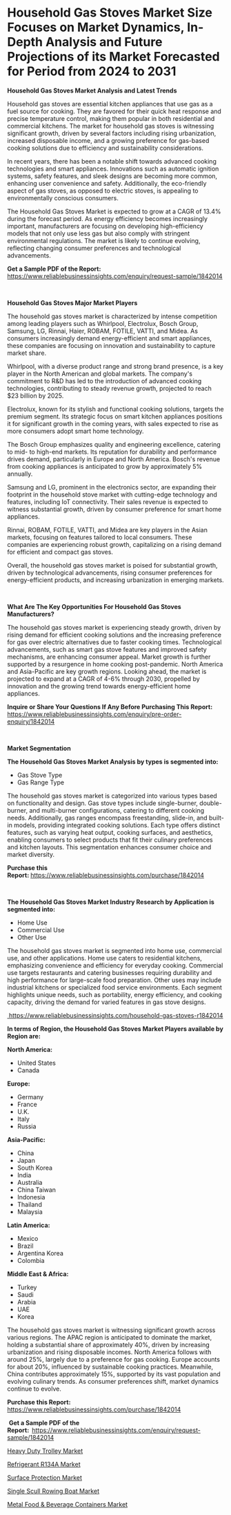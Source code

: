 <p><h1>Household Gas Stoves Market Size Focuses on Market Dynamics, In-Depth Analysis and Future Projections of its Market Forecasted for Period from 2024 to 2031</h1></p><p><strong>Household Gas Stoves Market Analysis and Latest Trends</strong></p>
<p><p>Household gas stoves are essential kitchen appliances that use gas as a fuel source for cooking. They are favored for their quick heat response and precise temperature control, making them popular in both residential and commercial kitchens. The market for household gas stoves is witnessing significant growth, driven by several factors including rising urbanization, increased disposable income, and a growing preference for gas-based cooking solutions due to efficiency and sustainability considerations.</p><p>In recent years, there has been a notable shift towards advanced cooking technologies and smart appliances. Innovations such as automatic ignition systems, safety features, and sleek designs are becoming more common, enhancing user convenience and safety. Additionally, the eco-friendly aspect of gas stoves, as opposed to electric stoves, is appealing to environmentally conscious consumers.</p><p>The Household Gas Stoves Market is expected to grow at a CAGR of 13.4% during the forecast period. As energy efficiency becomes increasingly important, manufacturers are focusing on developing high-efficiency models that not only use less gas but also comply with stringent environmental regulations. The market is likely to continue evolving, reflecting changing consumer preferences and technological advancements.</p></p>
<p><strong>Get a Sample PDF of the Report:&nbsp;</strong> <a href="https://www.reliablebusinessinsights.com/enquiry/request-sample/1842014?utm_campaign=118&utm_medium=2&utm_source=Github&utm_content=ia&utm_term=16102024&utm_id=household-gas-stoves">https://www.reliablebusinessinsights.com/enquiry/request-sample/1842014</a></p>
<p>&nbsp;</p>
<p><strong>Household Gas Stoves Major Market Players</strong></p>
<p><p>The household gas stoves market is characterized by intense competition among leading players such as Whirlpool, Electrolux, Bosch Group, Samsung, LG, Rinnai, Haier, ROBAM, FOTILE, VATTI, and Midea. As consumers increasingly demand energy-efficient and smart appliances, these companies are focusing on innovation and sustainability to capture market share.</p><p>Whirlpool, with a diverse product range and strong brand presence, is a key player in the North American and global markets. The company's commitment to R&D has led to the introduction of advanced cooking technologies, contributing to steady revenue growth, projected to reach $23 billion by 2025.</p><p>Electrolux, known for its stylish and functional cooking solutions, targets the premium segment. Its strategic focus on smart kitchen appliances positions it for significant growth in the coming years, with sales expected to rise as more consumers adopt smart home technology.</p><p>The Bosch Group emphasizes quality and engineering excellence, catering to mid- to high-end markets. Its reputation for durability and performance drives demand, particularly in Europe and North America. Bosch's revenue from cooking appliances is anticipated to grow by approximately 5% annually.</p><p>Samsung and LG, prominent in the electronics sector, are expanding their footprint in the household stove market with cutting-edge technology and features, including IoT connectivity. Their sales revenue is expected to witness substantial growth, driven by consumer preference for smart home appliances.</p><p>Rinnai, ROBAM, FOTILE, VATTI, and Midea are key players in the Asian markets, focusing on features tailored to local consumers. These companies are experiencing robust growth, capitalizing on a rising demand for efficient and compact gas stoves.</p><p>Overall, the household gas stoves market is poised for substantial growth, driven by technological advancements, rising consumer preferences for energy-efficient products, and increasing urbanization in emerging markets.</p></p>
<p>&nbsp;</p>
<p><strong>What Are The Key Opportunities For Household Gas Stoves Manufacturers?</strong></p>
<p><p>The household gas stoves market is experiencing steady growth, driven by rising demand for efficient cooking solutions and the increasing preference for gas over electric alternatives due to faster cooking times. Technological advancements, such as smart gas stove features and improved safety mechanisms, are enhancing consumer appeal. Market growth is further supported by a resurgence in home cooking post-pandemic. North America and Asia-Pacific are key growth regions. Looking ahead, the market is projected to expand at a CAGR of 4-6% through 2030, propelled by innovation and the growing trend towards energy-efficient home appliances.</p></p>
<p><strong>Inquire or Share Your Questions If Any Before Purchasing This Report:</strong> <a href="https://www.reliablebusinessinsights.com/enquiry/pre-order-enquiry/1842014?utm_campaign=118&utm_medium=2&utm_source=Github&utm_content=ia&utm_term=16102024&utm_id=household-gas-stoves">https://www.reliablebusinessinsights.com/enquiry/pre-order-enquiry/1842014</a></p>
<p>&nbsp;</p>
<p><strong>Market Segmentation</strong></p>
<p><strong>The Household Gas Stoves Market Analysis by types is segmented into:</strong></p>
<p><ul><li>Gas Stove Type</li><li>Gas Range Type</li></ul></p>
<p><p>The household gas stoves market is categorized into various types based on functionality and design. Gas stove types include single-burner, double-burner, and multi-burner configurations, catering to different cooking needs. Additionally, gas ranges encompass freestanding, slide-in, and built-in models, providing integrated cooking solutions. Each type offers distinct features, such as varying heat output, cooking surfaces, and aesthetics, enabling consumers to select products that fit their culinary preferences and kitchen layouts. This segmentation enhances consumer choice and market diversity.</p></p>
<p><strong>Purchase this Report:&nbsp;</strong><a href="https://www.reliablebusinessinsights.com/purchase/1842014?utm_campaign=118&utm_medium=2&utm_source=Github&utm_content=ia&utm_term=16102024&utm_id=household-gas-stoves">https://www.reliablebusinessinsights.com/purchase/1842014</a></p>
<p>&nbsp;</p>
<p><strong>The Household Gas Stoves Market Industry Research by Application is segmented into:</strong></p>
<p><ul><li>Home Use</li><li>Commercial Use</li><li>Other Use</li></ul></p>
<p><p>The household gas stoves market is segmented into home use, commercial use, and other applications. Home use caters to residential kitchens, emphasizing convenience and efficiency for everyday cooking. Commercial use targets restaurants and catering businesses requiring durability and high performance for large-scale food preparation. Other uses may include industrial kitchens or specialized food service environments. Each segment highlights unique needs, such as portability, energy efficiency, and cooking capacity, driving the demand for varied features in gas stove designs.</p></p>
<p><a href="https://www.reliablebusinessinsights.com/household-gas-stoves-r1842014?utm_campaign=118&utm_medium=2&utm_source=Github&utm_content=ia&utm_term=16102024&utm_id=household-gas-stoves">&nbsp;https://www.reliablebusinessinsights.com/household-gas-stoves-r1842014</a></p>
<p><strong>In terms of Region, the Household Gas Stoves Market Players available by Region are:</strong></p>
<p>
    <p> <strong> North America: </strong>
        <ul>
            <li>United States</li>
            <li>Canada</li>
        </ul>
        </p> 
    <p> <strong> Europe: </strong>
        <ul>
            <li>Germany</li>
            <li>France</li>
            <li>U.K.</li>
            <li>Italy</li>
            <li>Russia</li>
        </ul>
        </p> 
    <p> <strong> Asia-Pacific: </strong>
        <ul>
            <li>China</li>
            <li>Japan</li>
            <li>South Korea</li>
            <li>India</li>
            <li>Australia</li>
            <li>China Taiwan</li>
            <li>Indonesia</li>
            <li>Thailand</li>
            <li>Malaysia</li>
        </ul>
        </p> 
    <p> <strong> Latin America: </strong>
        <ul>
            <li>Mexico</li>
            <li>Brazil</li>
            <li>Argentina Korea</li>
            <li>Colombia</li>
        </ul>
        </p> 
    <p> <strong> Middle East & Africa: </strong>
        <ul>
            <li>Turkey</li>
            <li>Saudi</li>
            <li>Arabia</li>
            <li>UAE</li>
            <li>Korea</li>
        </ul>
    </p>
    </p>
<p><p>The household gas stoves market is witnessing significant growth across various regions. The APAC region is anticipated to dominate the market, holding a substantial share of approximately 40%, driven by increasing urbanization and rising disposable incomes. North America follows with around 25%, largely due to a preference for gas cooking. Europe accounts for about 20%, influenced by sustainable cooking practices. Meanwhile, China contributes approximately 15%, supported by its vast population and evolving culinary trends. As consumer preferences shift, market dynamics continue to evolve.</p></p>
<p><strong>Purchase this Report: </strong><a href="https://www.reliablebusinessinsights.com/purchase/1842014?utm_campaign=118&utm_medium=2&utm_source=Github&utm_content=ia&utm_term=16102024&utm_id=household-gas-stoves">https://www.reliablebusinessinsights.com/purchase/1842014</a></p>
<p>&nbsp;<strong>Get a Sample PDF of the Report:&nbsp;&nbsp;</strong><a href="https://www.reliablebusinessinsights.com/enquiry/request-sample/1842014?utm_campaign=118&utm_medium=2&utm_source=Github&utm_content=ia&utm_term=16102024&utm_id=household-gas-stoves">https://www.reliablebusinessinsights.com/enquiry/request-sample/1842014</a></p>
<p><strong></strong></p>
<p><p><a href="https://issuu.com/reportprime-2/docs/heavy-duty-trolley-market-size-2030_2a341219f97392?utm_campaign=118&utm_medium=2&utm_source=Github&utm_content=ia&utm_term=16102024&utm_id=household-gas-stoves">Heavy Duty Trolley Market</a></p><p><a href="https://www.linkedin.com/pulse/refrigerant-r134a-market-research-report-forecast-growth-clh7c?utm_campaign=118&utm_medium=2&utm_source=Github&utm_content=ia&utm_term=16102024&utm_id=household-gas-stoves">Refrigerant R134A Market</a></p><p><a href="https://www.linkedin.com/pulse/surface-protection-market-segmentation-geographical-regions-jhylc?utm_campaign=118&utm_medium=2&utm_source=Github&utm_content=ia&utm_term=16102024&utm_id=household-gas-stoves">Surface Protection Market</a></p><p><a href="https://issuu.com/reportprime-2/docs/single-scull-rowing-boat-market-siz_c2308b9fd87dda?utm_campaign=118&utm_medium=2&utm_source=Github&utm_content=ia&utm_term=16102024&utm_id=household-gas-stoves">Single Scull Rowing Boat Market</a></p><p><a href="https://github.com/knaufethaganye/Market-Research-Report-List-1/blob/main/metal-food-beverage-containers-market.md?utm_campaign=118&utm_medium=2&utm_source=Github&utm_content=ia&utm_term=16102024&utm_id=household-gas-stoves">Metal Food & Beverage Containers Market</a></p></p>